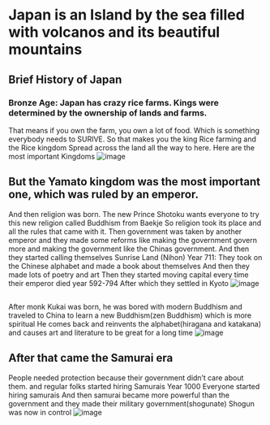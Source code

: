 # Japan is an Island by the sea filled with volcanos and its beautiful mountains
## Brief History of Japan
### Bronze Age: Japan has crazy rice farms. Kings were determined by the ownership of lands and farms.
That means if you own the farm, you own a lot of food.
Which is something everybody needs to SURIVE. So that makes you the king
Rice farming and the Rice kingdom Spread across the land all the way to here.
Here are the most important Kingdoms
![image](https://github.com/SuliD/SuliD.github.io/assets/75436901/648e6b5e-d840-4952-b035-6513c3982357)


## But the Yamato kingdom was the most important one, which was ruled by an emperor. 
And then religion was born.
The new Prince Shotoku wants everyone to try this new religion called Buddhism from Baekje
So religion took its place and all the rules that came with it.
Then government was taken by another emperor and they made some reforms like making the government govern more and making the government like the Chinas government.
And then they started calling themselves Sunrise Land (Nihon)
Year 711:
They took on the Chinese alphabet and made a book about themselves 
And then they made lots of poetry and art 
Then they started moving capital every time their emperor died year 592-794
After which they settled in Kyoto
![image](https://github.com/SuliD/SuliD.github.io/assets/75436901/c5b6e671-abdd-481c-8708-09260d91badc)


## 
After monk Kukai was born, he was bored with modern Buddhism and traveled to China to learn a new Buddhism(zen Buddhism) which is more spiritual
He comes back and reinvents the alphabet(hiragana and katakana) and causes art and literature to be great for a long time
![image](https://github.com/SuliD/SuliD.github.io/assets/75436901/fd74e808-3f91-4bfb-a156-1c4e001b941f)


## After that came the Samurai era
People needed protection because their government didn’t care about them.
and regular folks started hiring Samurais
Year 1000 
Everyone started hiring samurais
And then samurai became more powerful than the government 
and they made their military government(shogunate)
Shogun was now in control
![image](https://github.com/SuliD/SuliD.github.io/assets/75436901/8e1d54ac-b027-476e-8a53-ee19533480fa)



